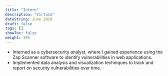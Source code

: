 ```yaml
---
title: "Intern"
description: "Virtusa"
dateString: June 2019
draft: false
tags: []
showToc: false
weight: 305
--- 
```

<!-- ### 🔗 [GitHub](https://github.com/arkalim/Tensorflow/tree/master/VLocNet)

## Description -->
<!-- **Guide:** **Prof. Dr. Pratyush Kumar** (Assistant Professor, Dept. of Computer Science, IIT Madras) -->

- Interned as a cybersecurity analyst, where I gained experience using the Zap Scanner software to identify vulnerabilities in web applications.
- Implemented data analysis and visualization techniques to track and report on security vulnerabilities over time.

<!-- ![](/experience/iit-madras/img1.jpeg)
![](/experience/iit-madras/img2.jpeg)
![](/experience/iit-madras/img3.jpeg) -->